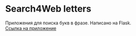 # Search4Web letters
Приложения для поиска букв в фразе. Написано на Flask.  
[Cсылка на приложение](https://ipiminov.pythonanywhere.com)  


